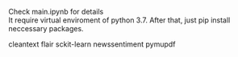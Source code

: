 Check main.ipynb for details   
It require virtual enviroment of python 3.7.
After that, just pip install neccessary packages.

cleantext
flair
sckit-learn
newssentiment
pymupdf